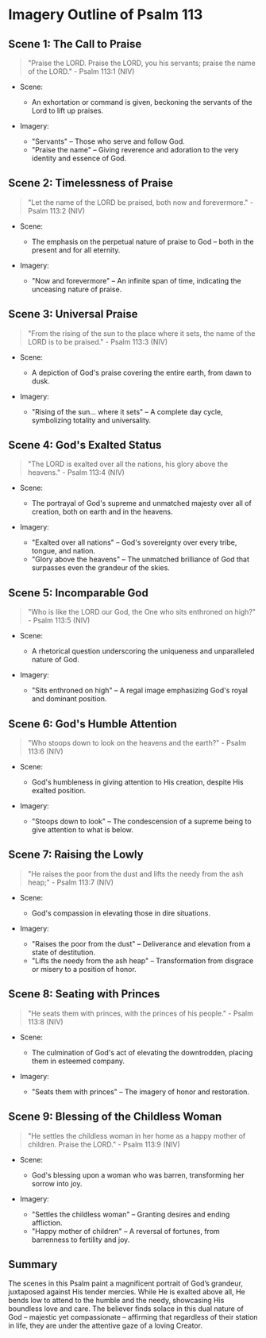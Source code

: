 # Imagery Outline of Psalm 113

## Scene 1: The Call to Praise
> "Praise the LORD. Praise the LORD, you his servants; praise the name of the LORD." - Psalm 113:1 (NIV)

- Scene:
  - An exhortation or command is given, beckoning the servants of the Lord to lift up praises.

- Imagery:
  - "Servants" – Those who serve and follow God.
  - "Praise the name" – Giving reverence and adoration to the very identity and essence of God.

## Scene 2: Timelessness of Praise
> "Let the name of the LORD be praised, both now and forevermore." - Psalm 113:2 (NIV)

- Scene:
  - The emphasis on the perpetual nature of praise to God – both in the present and for all eternity.

- Imagery:
  - "Now and forevermore" – An infinite span of time, indicating the unceasing nature of praise.

## Scene 3: Universal Praise
> "From the rising of the sun to the place where it sets, the name of the LORD is to be praised." - Psalm 113:3 (NIV)

- Scene:
  - A depiction of God's praise covering the entire earth, from dawn to dusk.

- Imagery:
  - "Rising of the sun... where it sets" – A complete day cycle, symbolizing totality and universality.

## Scene 4: God's Exalted Status
> "The LORD is exalted over all the nations, his glory above the heavens." - Psalm 113:4 (NIV)

- Scene:
  - The portrayal of God's supreme and unmatched majesty over all of creation, both on earth and in the heavens.

- Imagery:
  - "Exalted over all nations" – God's sovereignty over every tribe, tongue, and nation.
  - "Glory above the heavens" – The unmatched brilliance of God that surpasses even the grandeur of the skies.

## Scene 5: Incomparable God
> "Who is like the LORD our God, the One who sits enthroned on high?" - Psalm 113:5 (NIV)

- Scene:
  - A rhetorical question underscoring the uniqueness and unparalleled nature of God.

- Imagery:
  - "Sits enthroned on high" – A regal image emphasizing God's royal and dominant position.

## Scene 6: God's Humble Attention
> "Who stoops down to look on the heavens and the earth?" - Psalm 113:6 (NIV)

- Scene:
  - God's humbleness in giving attention to His creation, despite His exalted position.

- Imagery:
  - "Stoops down to look" – The condescension of a supreme being to give attention to what is below.

## Scene 7: Raising the Lowly
> "He raises the poor from the dust and lifts the needy from the ash heap;" - Psalm 113:7 (NIV)

- Scene:
  - God's compassion in elevating those in dire situations.

- Imagery:
  - "Raises the poor from the dust" – Deliverance and elevation from a state of destitution.
  - "Lifts the needy from the ash heap" – Transformation from disgrace or misery to a position of honor.

## Scene 8: Seating with Princes
> "He seats them with princes, with the princes of his people." - Psalm 113:8 (NIV)

- Scene:
  - The culmination of God's act of elevating the downtrodden, placing them in esteemed company.

- Imagery:
  - "Seats them with princes" – The imagery of honor and restoration.

## Scene 9: Blessing of the Childless Woman
> "He settles the childless woman in her home as a happy mother of children. Praise the LORD." - Psalm 113:9 (NIV)

- Scene:
  - God's blessing upon a woman who was barren, transforming her sorrow into joy.

- Imagery:
  - "Settles the childless woman" – Granting desires and ending affliction.
  - "Happy mother of children" – A reversal of fortunes, from barrenness to fertility and joy.

## Summary
The scenes in this Psalm paint a magnificent portrait of God’s grandeur, juxtaposed against His tender mercies. While He is exalted above all, He bends low to attend to the humble and the needy, showcasing His boundless love and care. The believer finds solace in this dual nature of God – majestic yet compassionate – affirming that regardless of their station in life, they are under the attentive gaze of a loving Creator.

